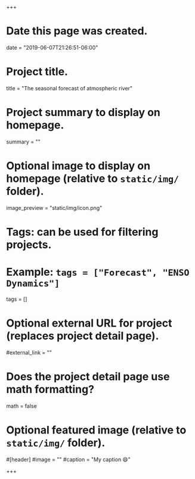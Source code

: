 +++
# Date this page was created.
date = "2019-06-07T21:26:51-06:00"

# Project title.
title = "The seasonal forecast of atmospheric river"

# Project summary to display on homepage.
summary = ""

# Optional image to display on homepage (relative to `static/img/` folder).
image_preview = "static/img/icon.png"

# Tags: can be used for filtering projects.
# Example: `tags = ["Forecast", "ENSO Dynamics"]`
 tags = []

# Optional external URL for project (replaces project detail page).
#external_link = ""

# Does the project detail page use math formatting?
math = false

# Optional featured image (relative to `static/img/` folder).
#[header]
#image = ""
#caption = "My caption :smile:"

+++
